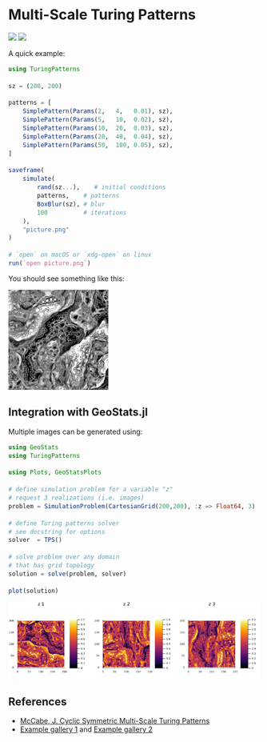 # Multi-Scale Turing Patterns

[![][build-img]][build-url] [![][codecov-img]][codecov-url]

A quick example:

```julia
using TuringPatterns

sz = (200, 200)

patterns = [
    SimplePattern(Params(2,   4,   0.01), sz),
    SimplePattern(Params(5,   10,  0.02), sz),
    SimplePattern(Params(10,  20,  0.03), sz),
    SimplePattern(Params(20,  40,  0.04), sz),
    SimplePattern(Params(50,  100, 0.05), sz),
]

saveframe(
    simulate(
        rand(sz...),    # initial conditions
        patterns,    # patterns
        BoxBlur(sz), # blur
        100          # iterations
    ),
    "picture.png"
)

# `open` on macOS or `xdg-open` on linux
run(`open picture.png`)
```

You should see something like this:

![A multi-scale Turing pattern](docs/picture.png)

## Integration with GeoStats.jl

Multiple images can be generated using:

```julia
using GeoStats
using TuringPatterns

using Plots, GeoStatsPlots

# define simulation problem for a variable "z"
# request 3 realizations (i.e. images)
problem = SimulationProblem(CartesianGrid(200,200), :z => Float64, 3)

# define Turing patterns solver
# see docstring for options
solver  = TPS()

# solve problem over any domain
# that has grid topology
solution = solve(problem, solver)

plot(solution)
```
![GeoStats.jl solution](docs/geostats.png)

## References

- [McCabe, J. Cyclic Symmetric Multi-Scale Turing Patterns](http://www.jonathanmccabe.com/Cyclic_Symmetric_Multi-Scale_Turing_Patterns.pdf)
- [Example gallery 1](https://www.flickr.com/photos/jonathanmccabe/sets/72157644907151060) and [Example gallery 2](https://www.flickr.com/photos/jonathanmccabe/sets/72157673446623356)

[build-img]: https://img.shields.io/github/workflow/status/JuliaEarth/TuringPatterns.jl/CI
[build-url]: https://github.com/JuliaEarth/TuringPatterns.jl/actions

[codecov-img]: https://codecov.io/gh/JuliaEarth/TuringPatterns.jl/branch/master/graph/badge.svg
[codecov-url]: https://codecov.io/gh/JuliaEarth/TuringPatterns.jl
